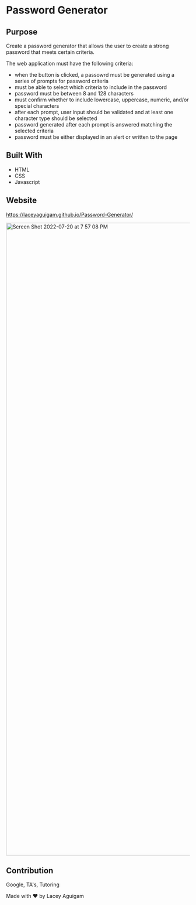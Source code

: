 # Password Generator

## Purpose


Create a password generator that allows the user to create a strong password that meets certain criteria.


The web application must have the following criteria:
* when the button is clicked, a passowrd must be generated using a series of prompts for password criteria
* must be able to select which criteria to include in the password
* password must be between 8 and 128 characters 
* must confirm whether to include lowercase, uppercase, numeric, and/or special characters
* after each prompt, user input should be validated and at least one character type should be   selected
* password generated after  each prompt is answered matching the selected criteria
* password must be either displayed in an alert or written to the page


## Built With
* HTML
* CSS
* Javascript

## Website
https://laceyaguigam.github.io/Password-Generator/

<img width="1728" alt="Screen Shot 2022-07-20 at 7 57 08 PM" src="https://user-images.githubusercontent.com/105749016/180120393-8e0e3cc8-2e0b-4514-abeb-25ce0c15d38c.png">



## Contribution

Google, TA's, Tutoring

Made with ❤️ by Lacey Aguigam
